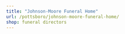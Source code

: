 ```yaml
---
title: "Johnson-Moore Funeral Home"
url: /pottsboro/johnson-moore-funeral-home/
shop: funeral directors
---
```

